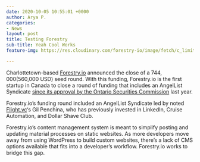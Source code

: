 ```yaml
---
date: 2020-10-05 10:55:01 +0000
author: Arya P.
categories:
- News
layout: post
title: Testing Forestry
sub-title: Yeah Cool Works
feature-img: https://res.cloudinary.com/forestry-io/image/fetch/c_limit,dpr_auto,f_auto,q_80,w_auto/https://forestry.io/uploads/2017/12/new-forestry-io-cms.png

---
```

Charlottetown-based [Forestry.io](https://forestry.io/) announced the close of a $744,000 ($560,000 USD) seed round. With this funding, Forestry.io is the first startup in Canada to close a round of funding that includes an AngelList Syndicate [since its approval by the Ontario Securities Commission](http://betakit.com/angellist-syndicates-finally-launches-in-canada-via-new-osc-program-with-some-caveats/) last year.

Forestry.io’s funding round included an AngelList Syndicate led by noted [Flight.vc](https://angel.co/flight-vc-syndicate)‘s Gil Penchina, who has previously invested in LinkedIn, Cruise Automation, and Dollar Shave Club.

Forestry.io’s content management system is meant to simplify posting and updating material processes on static websites. As more developers move away from using WordPress to build custom websites, there’s a lack of CMS options available that fits into a developer’s workflow. Forestry.io works to bridge this gap.